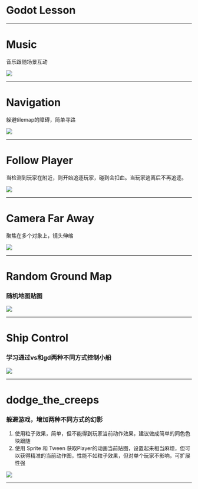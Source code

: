 # Godot Lesson
______________________

# Music
音乐跟随场景互动

![](music.png)
______________________

# Navigation
躲避tilemap的障碍，简单寻路

![](navigation2d.gif)
______________________

# Follow Player
当检测到玩家在附近，则开始追逐玩家，碰到会扣血。当玩家逃离后不再追逐。

![](follow_player.gif)
______________________

# Camera Far Away
聚焦在多个对象上，镜头伸缩

![](camera_faraway.gif)
______________________

# Random Ground Map
### 随机地图贴图

![](random_ground_map.gif)
______________________

# Ship Control
### 学习通过vs和gd两种不同方式控制小船

![](ship.gif)
______________________

# dodge_the_creeps
### 躲避游戏，增加两种不同方式的幻影
1. 使用粒子效果，简单，但不能得到玩家当前动作效果，建议做成简单的同色色块跟随
2. 使用 Sprite 和 Tween 获取Player的动画当前贴图，设置起来相当麻烦，但可以获得精准的当前动作图，性能不如粒子效果，但对单个玩家不影响，可扩展性强

![](dodge_the_creeps.png)
______________________

